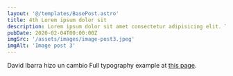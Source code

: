 ```yaml
---
layout: '@/templates/BasePost.astro'
title: 4th Lorem ipsum dolor sit
description: Lorem ipsum dolor sit amet consectetur adipisicing elit. Tenetur vero esse non molestias eos excepturi.
pubDate: 2020-02-04T00:00:00Z
imgSrc: '/assets/images/image-post3.jpeg'
imgAlt: 'Image post 3'
---
```


David Ibarra hizo un cambio
Full typography example at [this page](./sixth-post).
